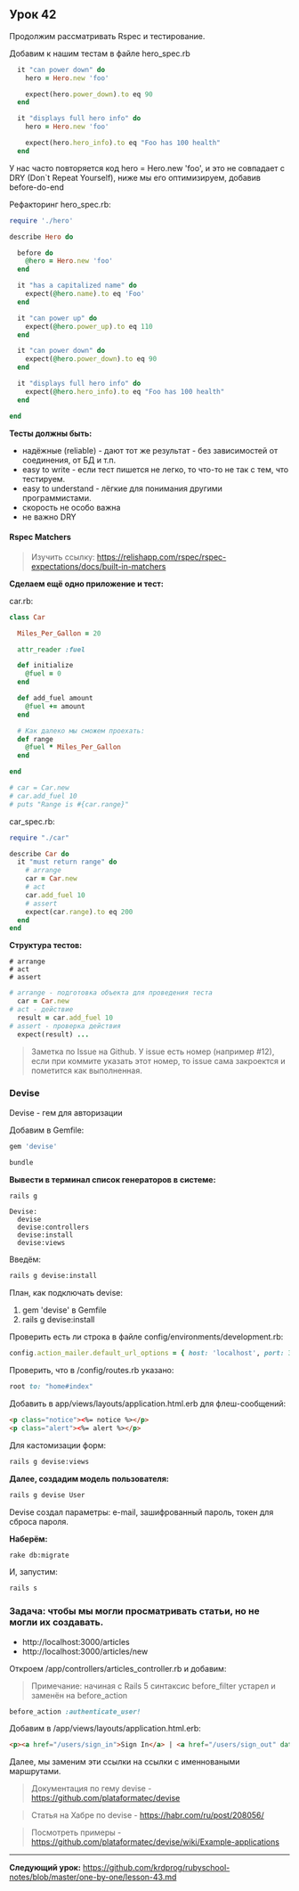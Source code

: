 ## Урок 42

Продолжим рассматривать Rspec и тестирование.

Добавим к нашим тестам в файле hero_spec.rb

```ruby
  it "can power down" do
    hero = Hero.new 'foo'

    expect(hero.power_down).to eq 90
  end

  it "displays full hero info" do
    hero = Hero.new 'foo'

    expect(hero.hero_info).to eq "Foo has 100 health"
  end
```

У нас часто повторяется код hero = Hero.new 'foo', и это не совпадает с DRY (Don`t Repeat Yourself), ниже мы его оптимизируем, добавив before-do-end

Рефакторинг hero_spec.rb:

```ruby
require './hero'

describe Hero do

  before do
    @hero = Hero.new 'foo'
  end

  it "has a capitalized name" do
    expect(@hero.name).to eq 'Foo'
  end

  it "can power up" do
    expect(@hero.power_up).to eq 110
  end

  it "can power down" do
    expect(@hero.power_down).to eq 90
  end

  it "displays full hero info" do
    expect(@hero.hero_info).to eq "Foo has 100 health"
  end

end

```

**Тесты должны быть:**

- надёжные (reliable) - дают тот же результат - без зависимостей от соединения, от БД и т.п.
- easy to write - если тест пишется не легко, то что-то не так с тем, что тестируем.
- easy to understand - лёгкие для понимания другими программистами.
- скорость не особо важна
- не важно DRY

#### Rspec Matchers

> Изучить ссылку: https://relishapp.com/rspec/rspec-expectations/docs/built-in-matchers

**Сделаем ещё одно приложение и тест:**

car.rb:

```ruby
class Car

  Miles_Per_Gallon = 20

  attr_reader :fuel

  def initialize
    @fuel = 0
  end

  def add_fuel amount
    @fuel += amount
  end

  # Как далеко мы сможем проехать:
  def range
    @fuel * Miles_Per_Gallon
  end

end

# car = Car.new
# car.add_fuel 10
# puts "Range is #{car.range}"
```

car_spec.rb:

```ruby
require "./car"

describe Car do
  it "must return range" do
    # arrange
    car = Car.new
    # act
    car.add_fuel 10
    # assert
    expect(car.range).to eq 200
  end
end
```

**Структура тестов:**

```text
# arrange
# act
# assert
```

```ruby
# arrange - подготовка объекта для проведения теста
  car = Car.new
# act - действие
  result = car.add_fuel 10
# assert - проверка действия
  expect(result) ...
```

> Заметка по Issue на Github. У issue есть номер (например #12), если при коммите указать этот номер, то issue сама закроектся и пометится как выполненная.

### Devise

Devise - гем для авторизации

Добавим в Gemfile:

```ruby
gem 'devise'
```

```bash
bundle
```
**Вывести в терминал список генераторов в системе:**

```bash
rails g
```

```text
Devise:
  devise
  devise:controllers
  devise:install
  devise:views
```

Введём:

```bash
rails g devise:install
```

План, как подключать devise:

1. gem 'devise' в Gemfile
2. rails g devise:install

Проверить есть ли строка в файле config/environments/development.rb:

```ruby
config.action_mailer.default_url_options = { host: 'localhost', port: 3000 }
```

Проверить, что в  /config/routes.rb указано:

```ruby
root to: "home#index"
```

Добавить в app/views/layouts/application.html.erb для флеш-сообщений:

```html
<p class="notice"><%= notice %></p>
<p class="alert"><%= alert %></p>
```

Для кастомизации форм:

```bash
rails g devise:views
```

**Далее, создадим модель пользователя:**

```bash
rails g devise User
```

Devise создал параметры: e-mail, зашифрованный пароль, токен для сброса пароля.

**Наберём:**

```bash
rake db:migrate
```

И, запустим:

```bash
rails s
```

### Задача: чтобы мы могли просматривать статьи, но не могли их создавать.

- http://localhost:3000/articles
- http://localhost:3000/articles/new

Откроем /app/controllers/articles_controller.rb и добавим:

> Примечание: начиная с Rails 5 синтаксис before_filter устарел и заменён на before_action

```ruby
before_action :authenticate_user!
```

Добавим в /app/views/layouts/application.html.erb:

```html
<p><a href="/users/sign_in">Sign In</a> | <a href="/users/sign_out" data-method="delete">Sign Out</a></p>
```

Далее, мы заменим эти ссылки на ссылки с именноваными маршрутами.

> Документация по гему devise - https://github.com/plataformatec/devise

> Статья на Хабре по devise - https://habr.com/ru/post/208056/

> Посмотреть примеры - https://github.com/plataformatec/devise/wiki/Example-applications


---
**Следующий урок:**  https://github.com/krdprog/rubyschool-notes/blob/master/one-by-one/lesson-43.md